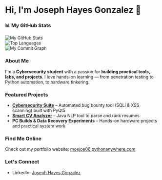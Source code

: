# Hi, I'm Joseph Hayes Gonzalez 👋

### 📊 My GitHub Stats
![My GitHub Stats](https://github-readme-stats.vercel.app/api?username=MoejoMan&show_icons=true&theme=radical)  
![Top Languages](https://github-readme-stats.vercel.app/api/top-langs/?username=MoejoMan&layout=compact&theme=radical)  
![My Commit Graph](https://github-readme-activity-graph.cyclic.app/graph?username=MoejoMan&theme=react-dark)

### About Me
I'm a **Cybersecurity student** with a passion for **building practical tools, labs, and projects**. I love hands-on learning — from penetration testing to Python automation, to hardware tinkering.  

### Featured Projects
- **[Cybersecurity Suite]([https://github.com/yourusername/Cybersecurity-Suite](https://github.com/MoejoMan/Cybersecurity-Suite))** – Automated bug bounty tool (SQLi & XSS scanning) built with PyQt5  
- **[Smart CV Analyzer]([https://github.com/yourusername/Smart-CV-Analyzer](https://github.com/MoejoMan/CV_Analyser2.0))** – Java NLP tool to parse and rank resumes  
- **PC Builds & Data Recovery Experiments** – Hands-on hardware projects and practical system work  

### Find Me Online
Check out my portfolio website: [moejoe06.pythonanywhere.com](https://moejoe06.pythonanywhere.com)  


### Let's Connect
- LinkedIn: [Joseph Hayes Gonzalez](https://www.linkedin.com/in/joseph-hayes-gonzalez-cybersecurity)  
